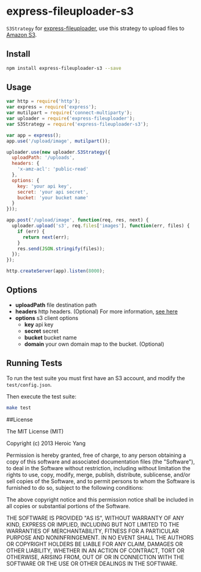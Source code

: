 express-fileuploader-s3
===================

`S3Strategy` for [express-fileuploader](https://github.com/heroicyang/express-fileuploader), use this strategy to upload files to [Amazon S3](http://aws.amazon.com/s3/).

## Install

```bash
npm install express-fileuploader-s3 --save
```

## Usage

```javascript
var http = require('http');
var express = require('express');
var mutilpart = require('connect-multiparty');
var uploader = require('express-fileuploader');
var S3Strategy = require('express-fileuploader-s3');

var app = express();
app.use('/upload/image', mutilpart());

uploader.use(new uploader.S3Strategy({
  uploadPath: '/uploads',
  headers: {
    'x-amz-acl': 'public-read'
  },
  options: {
    key: 'your api key',
    secret: 'your api secret',
    bucket: 'your bucket name'
  }
}));

app.post('/upload/image', function(req, res, next) {
  uploader.upload('s3', req.files['images'], function(err, files) {
    if (err) {
      return next(err);
    }
    res.send(JSON.stringify(files));
  });
});

http.createServer(app).listen(8000);
```

## Options

- **uploadPath**    file destination path
- **headers**       http headers. (Optional)
  For more information, [see here](https://github.com/LearnBoost/knox#put)
- **options**       s3 client options
  - **key**         api key
  - **secret**      secret
  - **bucket**      bucket name
  - **domain**      your own domain map to the bucket. (Optional)

## Running Tests

To run the test suite you must first have an S3 account, and modify the `test/config.json`.

Then execute the test suite:

```bash
make test
```

##License

The MIT License (MIT)

Copyright (c) 2013 Heroic Yang

Permission is hereby granted, free of charge, to any person obtaining a copy of
this software and associated documentation files (the "Software"), to deal in
the Software without restriction, including without limitation the rights to
use, copy, modify, merge, publish, distribute, sublicense, and/or sell copies of
the Software, and to permit persons to whom the Software is furnished to do so,
subject to the following conditions:

The above copyright notice and this permission notice shall be included in all
copies or substantial portions of the Software.

THE SOFTWARE IS PROVIDED "AS IS", WITHOUT WARRANTY OF ANY KIND, EXPRESS OR
IMPLIED, INCLUDING BUT NOT LIMITED TO THE WARRANTIES OF MERCHANTABILITY, FITNESS
FOR A PARTICULAR PURPOSE AND NONINFRINGEMENT. IN NO EVENT SHALL THE AUTHORS OR
COPYRIGHT HOLDERS BE LIABLE FOR ANY CLAIM, DAMAGES OR OTHER LIABILITY, WHETHER
IN AN ACTION OF CONTRACT, TORT OR OTHERWISE, ARISING FROM, OUT OF OR IN
CONNECTION WITH THE SOFTWARE OR THE USE OR OTHER DEALINGS IN THE SOFTWARE.

